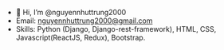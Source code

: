 - 👋 Hi, I’m @nguyennhuttrung2000
- Email: nguyennhuttrung2000@gmail.com
- Skills: Python (Django, Django-rest-framework), HTML, CSS, Javascript(ReactJS, Redux), Bootstrap.
<!---
nguyennhuttrung2000/nguyennhuttrung2000 is a ✨ special ✨ repository because its `README.md` (this file) appears on your GitHub profile.
You can click the Preview link to take a look at your changes.
--->
